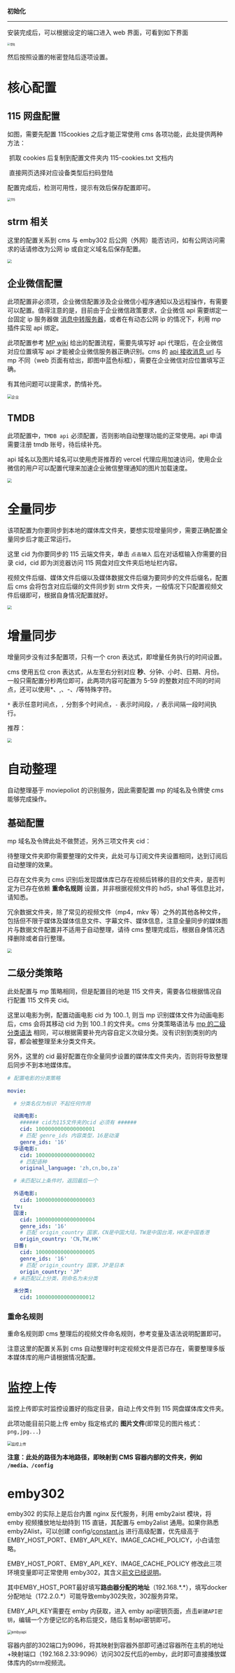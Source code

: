  **初始化** 

------

安装完成后，可以根据设定的端口进入 web 界面，可看到如下界面

<img src="./assets/登陆-1735321219799-49.png" alt="登陆" style="zoom: 40%;" />

然后按照设置的帐密登陆后逐项设置。

# 核心配置

## 115 网盘配置

如图，需要先配置 115cookies 之后才能正常使用 cms 各项功能，此处提供两种方法：

​	抓取 cookies 后复制到配置文件夹内 115-cookies.txt 文档内

​	直接网页选择对应设备类型后扫码登陆

配置完成后，检测可用性，提示有效后保存配置即可。

<img src="./assets/115配置-1735321883863-52.png" alt="115" style="zoom: 50%;" />

## strm 相关

这里的配置关系到 cms 与 emby302 后公网（外网）能否访问，如有公网访问需求的话请修改为公网 ip 或自定义域名后保存配置。

<img src="./assets/strm.png" style="zoom:60%;" />

## 企业微信配置

此项配置非必须项，企业微信配置涉及企业微信小程序通知以及远程操作，有需要可以配置。值得注意的是，目前由于企业微信政策要求，企业微信 api 需要绑定一台固定 ip 服务器做 [消息中转服务器](https://wiki.movie-pilot.org/zh/notification#消息代理服务器)，或者在有动态公网 ip 的情况下，利用 mp 插件实现 api 绑定。

此项配置参考 [MP wiki](https://wiki.movie-pilot.org/zh/notification#微信) 给出的配置流程，需要先填写好 api 代理后，在企业微信对应位置填写 api 才能被企业微信服务器正确识别。cms 的 [api 接收消息 url](https://wiki.movie-pilot.org/zh/notification#%E5%BE%AE%E4%BF%A1%E6%B6%88%E6%81%AF%E5%9B%9E%E8%B0%83) 与 mp 不同（web 页面有给出，即图中蓝色标框），需要在企业微信对应位置填写正确。

有其他问题可以提需求，酌情补充。

<img src="./assets/企业微信-1735322356408-58.png" alt="企业" style="zoom:60%;" />



## TMDB

此项配置中，`TMDB api` 必须配置，否则影响自动整理功能的正常使用。api 申请需要注册 tmdb 账号，待后续补充。

api 域名以及图片域名可以使用虎哥推荐的 vercel 代理应用加速访问，使用企业微信的用户可以配置代理来加速企业微信整理通知的图片加载速度。

<img src="./assets/tmdb-1735323016549-61.png" style="zoom:60%;" />

# 全量同步

该项配置为你要同步到本地的媒体库文件夹，要想实现增量同步，需要正确配置全量同步后才能正常运行。

这里 cid 为你要同步的 115 云端文件夹，单击 `点击输入` 后在对话框输入你需要的目录 cid，cid 即为浏览器访问 115 网盘对应文件夹后地址栏内容。

视频文件后缀、媒体文件后缀以及媒体数据文件后缀为要同步的文件后缀名，配置后 cms 会将包含对应后缀的文件同步到 strm 文件夹，一般情况下只配置视频文件后缀即可，根据自身情况配置就好。

<img src="./assets/全量-1735323386766-64.png" style="zoom:60%;" />

# 增量同步

增量同步没有过多配置项，只有一个 cron 表达式，即增量任务执行的时间设置。

cms 使用五位 cron 表达式，从左至右分别对应 **秒**、分钟、小时、日期、月份。一般只需配置分秒两位即可，此两项内容可配置为 5-59 的整数对应不同的时间点，还可以使用*、,、-、/等特殊字符。

`*` 表示任意时间点，`,` 分割多个时间点，`-` 表示时间段，`/` 表示间隔一段时间执行。

推荐：

<img src="./assets/增量-1735323847938-70.png" style="zoom:60%;" />

# 自动整理

自动整理基于 moviepoliot 的识别服务，因此需要配置 mp 的域名及令牌使 cms 能够完成操作。

## 基础配置

mp 域名及令牌此处不做赘述，另外三项文件夹 cid：

待整理文件夹即你需要整理的文件夹，此处可与订阅文件夹设置相同，达到订阅后自动整理的效果。

已存在文件夹为 cms 识别后发现媒体库已存在视频后转移的目的文件夹，是否判定为已存在依赖 **重命名规则** 设置，并非根据视频文件的 hd5，sha1 等信息比对，请知悉。

冗余数据文件夹，除了常见的视频文件（mp4，mkv 等）之外的其他各种文件，包括但不限于媒体及媒体信息文件、字幕文件、媒体信息，注意全量同步的媒体图片与数据文件配置并不适用于自动整理，请待 cms 整理完成后，根据自身情况选择删除或者自行整理。

<img src="./assets/mp基础-1735324504655-73.png" style="zoom:60%;" />



## 二级分类策略

此处配置与 mp 策略相同，但是配置目的地是 115 文件夹，需要各位根据情况自行配置 115 文件夹 cid。

这里以电影为例，配置动画电影 cid 为 100..1, 则当 mp 识别媒体文件为动画电影后，cms 会将其移动 cid 为到 100..1 的文件夹。cms 分类策略语法与 [mp 的二级分类语法](https://wiki.movie-pilot.org/zh/advanced#%E4%BA%8C%E7%BA%A7%E5%88%86%E7%B1%BB%E7%AD%96%E7%95%A5) 相同，可以根据需要补充内容自定义次级分类。没有识别到类别的内容，都会被整理至未分类文件夹。

另外，这里的 cid 最好配置在你全量同步设置的媒体库文件夹内，否则将导致整理后同步不到本地媒体库。

```yaml
# 配置电影的分类策略

movie:

  # 分类名仅为标识 不起任何作用

  动画电影:
    ###### cid为115文件夹的cid 必须有 ######
    cid: 1000000000000000001
    # 匹配 genre_ids 内容类型，16是动漫
    genre_ids: '16'
  华语电影:
    cid: 1000000000000000002
    # 匹配语种
    original_language: 'zh,cn,bo,za'

  # 未匹配以上条件时，返回最后一个

  外语电影:
    cid: 1000000000000000003
  tv:
  国漫:
    cid: 1000000000000000004
    genre_ids: '16'
    # 匹配 origin_country 国家，CN是中国大陆，TW是中国台湾，HK是中国香港
    origin_country: 'CN,TW,HK'
  日番:
    cid: 1000000000000000005
    genre_ids: '16'
    # 匹配 origin_country 国家，JP是日本
    origin_country: 'JP'
  # 未匹配以上分类，则命名为未分类

  未分类:
    cid: 1000000000000000012


```

### 重命名规则

重命名规则即 cms 整理后的视频文件命名规则，参考变量及语法说明配置即可。

注意这里的配置关系到 cms 自动整理时判定视频文件是否已存在，需要整理多版本媒体库的用户请根据情况配置。

# 监控上传

监控上传即实时监控设置好的指定目录，自动上传文件到 115 网盘媒体库文件夹。

此项功能目前只能上传 emby 指定格式的 **图片文件**(即常见的图片格式：`png,jpg...`)

<img src=".\assets\image-20250101212416358-1735737861197-1.png" alt="监控上传" style="zoom:60%;" />

**注意：此处的路径为本地路径，即映射到 CMS 容器内部的文件夹，例如 `/media、/config`**

# emby302

emby302 的实际上是后台内置 nginx 反代服务，利用 emby2aist 模块，将 emby 视频播放地址劫持到 115 直链，其配置与 emby2alist 通用。如果你熟悉 emby2Alist，可以创建 config/[constant.js](https://github.com/bpking1/embyExternalUrl/blob/main/emby2Alist/nginx/conf.d/constant.js) 进行高级配置，优先级高于 EMBY_HOST_PORT、EMBY_API_KEY、IMAGE_CACHE_POLICY，小白请忽略。

EMBY_HOST_PORT、EMBY_API_KEY、IMAGE_CACHE_POLICY 修改此三项环境变量即可正常使用 emby302，其含义[前文已经说明](./新手入门#环境变量)。

其中EMBY_HOST_PORT最好填写**路由器分配的地址**（192.168.\*.\*），填写docker分配地址（172.2.0.\*）可能导致emby302失败，302服务异常。

EMBY_API_KEY需要在 emby 内获取，进入 emby api密钥页面，点击`新建API密钥`，编辑一个方便记忆的名称后提交，随后复制api密钥即可。

<img src=".\assets\embyapi.jpg" alt="embyapi" style="zoom:60%;" />

容器内部的302端口为9096，将其映射到容器外部即可通过容器所在主机的地址+映射端口（192.168.2.33:9096）访问302反代后的emby，此时即可直接播放媒体库内的strm视频流。
